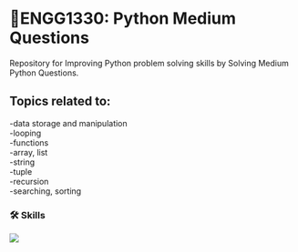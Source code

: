 # 🐍ENGG1330: Python Medium Questions

Repository for Improving Python problem solving skills by Solving Medium Python Questions.

## Topics related to:

-data storage and manipulation   
-looping    
-functions  
-array, list    
-string   
-tuple   
-recursion   
-searching, sorting    

### 🛠 Skills

<img src="https://img.shields.io/badge/python-3776AB?style=for-the-badge&logo=python&logoColor=white">
